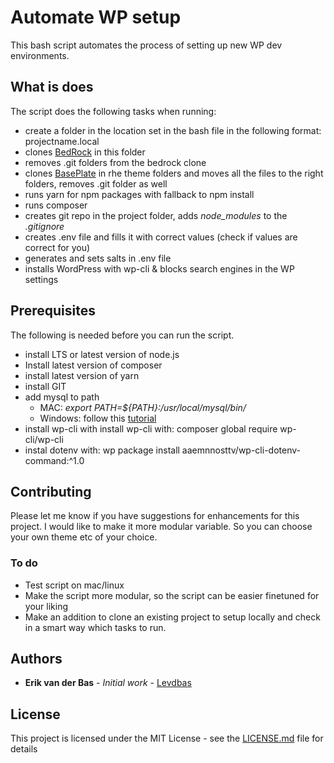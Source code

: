 # Automate WP setup

This bash script automates the process of setting up new WP dev environments.

## What is does

The script does the following tasks when running:

* create a folder in the location set in the bash file in the following format: projectname.local
* clones [BedRock](https://github.com/roots/bedrock) in this folder
* removes .git folders from the bedrock clone
* clones [BasePlate](https://github.com/Levdbas/BasePlate) in rhe theme folders and moves all the files to the right folders, removes .git folder as well
* runs yarn for npm packages with fallback to npm install
* runs composer
* creates git repo in the project folder, adds *node_modules* to the *.gitignore*
* creates .env file and fills it with correct values (check if values are correct for you)
* generates and sets salts in .env file
* installs WordPress with wp-cli & blocks search engines in the WP settings

## Prerequisites

The following is needed before you can run the script.

* install LTS or latest version of node.js
* Install latest version of composer
* install latest version of yarn
* install GIT
* add mysql to path
  * MAC: *export PATH=${PATH}:/usr/local/mysql/bin/*
  * Windows: follow this [tutorial](https://www.qualitestgroup.com/resources/knowledge-center/how-to-guide/add-mysql-path-windows/)
* install wp-cli with install wp-cli with: composer global require wp-cli/wp-cli
* instal dotenv with: wp package install aaemnnosttv/wp-cli-dotenv-command:^1.0

## Contributing

Please let me know if you have suggestions for enhancements for this project. I would like to make it more modular variable.
So you can choose your own theme etc of your choice.

### To do

* Test script on mac/linux
* Make the script more modular, so the script can be easier finetuned for your liking
* Make an addition to clone an existing project to setup locally and check in a smart way which tasks to run.

## Authors

* **Erik van der Bas** - *Initial work* - [Levdbas](https://github.com/levdbas)


## License

This project is licensed under the MIT License - see the [LICENSE.md](LICENSE.md) file for details
